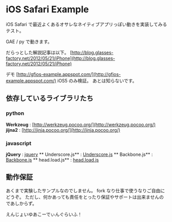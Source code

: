 iOS Safari Example
=====

iOS Safari で最近よくあるオサレなネイティブアプリっぽい動きを実装してみるテスト。

GAE / py で動きます。

だらっとした解説記事は以下。
[http://blog.glasses-factory.net/2012/05/21/iPhone](http://blog.glasses-factory.net/2012/05/21/iPhone)

デモ
[http://gfios-example.appspot.com/](http://gfios-example.appspot.com/)
iOS5 のみ検証。
あとは知らないです。

依存しているライブラリたち
---------

### python
**Werkzeug** : [http://werkzeug.pocoo.org/](http://werkzeug.pocoo.org/)  
**jijna2** : [http://jinja.pocoo.org/](http://jinja.pocoo.org/)  

### javascript
**jQuery** : [jquery](http://jquery.com/)
** Underscore.js** : [Underscore.js](http://underscorejs.org/)
** Backbone.js** : [Backbone.js](http://documentcloud.github.com/backbone/)
** head.load.js** : [head.load.js](http://headjs.com/)

動作保証
-------
あくまで実験したサンプルなのでしません。
fork なり仕事で使うなりご自由にどうぞ。
ただし、何かあっても責任をとったり保証やサポートは出来ませんのであしからず。

えんじょいゆあこーでぃんぐらいふ！